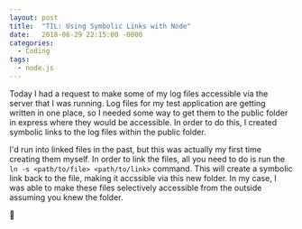 ```yaml
---
layout: post
title:  "TIL: Using Symbolic Links with Node"
date:   2018-06-29 22:15:00 -0000
categories:
  - Coding
tags:
  - node.js
---
```

Today I had a request to make some of my log files accessible via the server that I was running. Log files for my test application are getting written in one place, so I needed some way to get them to the public folder in express where they would be accessible. In order to do this, I created symbolic links to the log files within the public folder.

I'd run into linked files in the past, but this was actually my first time creating them myself. In order to link the files, all you need to do is run the `ln -s <path/to/file> <path/to/link>` command. This will create a symbolic link back to the file, making it accssible via this new folder. In my case, I was able to make these files selectively accessible from the outside assuming you knew the folder.

💚